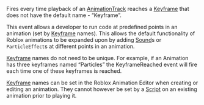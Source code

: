 Fires every time playback of an [AnimationTrack](https://developer.roblox.com/en-us/api-reference/class/AnimationTrack) reaches a [Keyframe](https://developer.roblox.com/en-us/api-reference/class/Keyframe) that does not have the default name - “Keyframe”.

This event allows a developer to run code at predefined points in an animation (set by [Keyframe](https://developer.roblox.com/en-us/api-reference/class/Keyframe) names). This allows the default functionality of Roblox animations to be expanded upon by adding [Sound](https://developer.roblox.com/en-us/api-reference/class/Sound)s or `ParticleEffect`s at different points in an animation.

[Keyframe](https://developer.roblox.com/en-us/api-reference/class/Keyframe) names do not need to be unique. For example, if an Animation has three keyframes named “Particles” the KeyframeReached event will fire each time one of these keyframes is reached.

[Keyframe](https://developer.roblox.com/en-us/api-reference/class/Keyframe) names can be set in the Roblox Animation Editor when creating or editing an animation. They cannot however be set by a [Script](https://developer.roblox.com/en-us/api-reference/class/Script) on an existing animation prior to playing it.